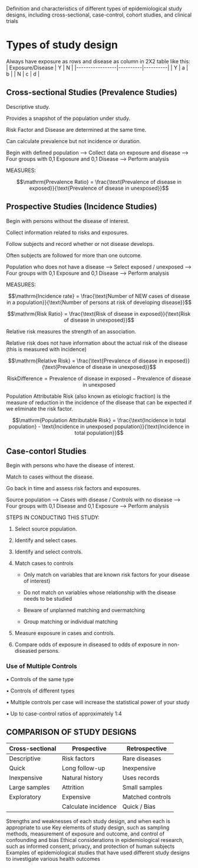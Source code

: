 Definition and characteristics of different types of epidemiological study designs, including cross-sectional, case-control, cohort studies, and clinical trials

# Types of study design

Always have exposure as rows and disease as column in 2X2 table like this:
| Exposure/Disease | Y        | N        |
|-----------------|----------|----------|
| Y               | a        | b        |
| N               | c        | d        |


## Cross-sectional Studies (Prevalence Studies)

Descriptive study.

Provides a snapshot of the population under study.

Risk Factor and Disease are determined at the same time.

Can calculate prevalence but not incidence or duration.

Begin with defined population --> Collect data on exposure and disease --> Four groups with 0,1 Exposure and 0,1 Disease --> Perform analysis

MEASURES:

$$\mathrm{Prevalence Ratio} = \frac{\text{Prevalence of disease in exposed}}{\text{Prevalence of disease in unexposed}}$$

## Prospective Studies (Incidence Studies)

Begin with persons without the disease of interest.

Collect information related to risks and exposures.

Follow subjects and record whether or not disease develops.

Often subjects are followed for more than one outcome.

Population who does not have a disease --> Select exposed / unexposed --> Four groups with 0,1 Exposure and 0,1 Disease --> Perform analysis

MEASURES:

$$\mathrm{Incidence rate} = \frac{\text{Number of NEW cases of disease in a population}}{\text{Number of persons at risk of developing disease}}$$

$$\mathrm{Risk Ratio} = \frac{\text{Risk of disease in exposed}}{\text{Risk of disease in unexposed}}$$

Relative risk measures the strength of an association.

Relative risk does not have information about the actual risk of the disease (this is measured with incidence)

$$\mathrm{Relative Risk} = \frac{\text{Prevalence of disease in exposed}}{\text{Prevalence of disease in unexposed}}$$

$$\mathrm{Risk Difference} = \text{Prevalence of disease in exposed} - \text{Prevalence of disease in unexposed}$$

Population Attributable Risk (also known as etiologic fraction) is the measure of reduction in the incidence of the disease that can be expected if we eliminate the risk factor.

$$\mathrm{Population Attributable Risk} = \frac{\text{Incidence in total population} - \text{Incidence in unexposed population}}{\text{Incidence in total population}}$$

## Case-contorl Studies 

Begin with persons who have the disease of interest.

Match to cases without the disease.

Go back in time and assess risk factors and exposures.

Source population --> Cases with disease / Controls with no disease --> Four groups with 0,1 Disease and 0,1 Exposure --> Perform analysis

STEPS IN CONDUCTING THIS STUDY:

1.	Select source population.

2.	Identify and select cases.

3.	Identify and select controls.

4. Match cases to controls 

	- Only match on variables that are known risk factors for your disease of interest)

	- Do not match on variables whose relationship with the disease needs to be studied

	- Beware of unplanned matching and overmatching

	- Group matching or individual matching


5.	Measure exposure in cases and controls.

6.	Compare odds of exposure in diseased to odds of exposure in non-diseased persons.


### Use of Multiple Controls

•	Controls of the same type

•	Controls of different types

•	Multiple controls per case will increase the statistical power of your study

•	Up to case-control ratios of approximately 1:4


## COMPARISON OF STUDY DESIGNS

| Cross-sectional | Prospective         | Retrospective   |
|-----------------|---------------------|-----------------|
| Descriptive     | Risk factors        | Rare diseases   |
| Quick           | Long follow-up      | Inexpensive     |
| Inexpensive     | Natural history 	| Uses records	  | 
| Large samples   | Attrition			| Small samples   |
| Exploratory     | Expensive    		| Matched controls|
				  | Calculate incidence | Quick / Bias	  |



Strengths and weaknesses of each study design, and when each is appropriate to use
Key elements of study design, such as sampling methods, measurement of exposure and outcome, and control of confounding and bias
Ethical considerations in epidemiological research, such as informed consent, privacy, and protection of human subjects
Examples of epidemiological studies that have used different study designs to investigate various health outcomes











